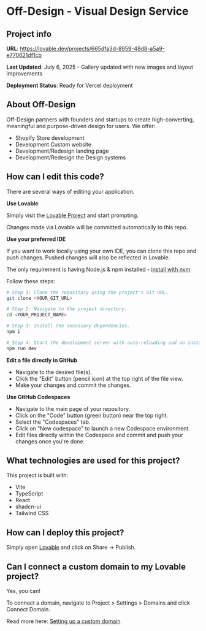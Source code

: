 # Off-Design - Visual Design Service

## Project info

**URL**: https://lovable.dev/projects/665dfa3d-8959-48d8-a5a9-e770621df1cb

**Last Updated**: July 6, 2025 - Gallery updated with new images and layout improvements

**Deployment Status**: Ready for Vercel deployment

## About Off-Design

Off-Design partners with founders and startups to create high-converting, meaningful and purpose-driven design for users. We offer:

- Shopify Store development
- Development Custom website
- Development/Redesign landing page
- Development/Redesign the Design systems

## How can I edit this code?

There are several ways of editing your application.

**Use Lovable**

Simply visit the [Lovable Project](https://lovable.dev/projects/665dfa3d-8959-48d8-a5a9-e770621df1cb) and start prompting.

Changes made via Lovable will be committed automatically to this repo.

**Use your preferred IDE**

If you want to work locally using your own IDE, you can clone this repo and push changes. Pushed changes will also be reflected in Lovable.

The only requirement is having Node.js & npm installed - [install with nvm](https://github.com/nvm-sh/nvm#installing-and-updating)

Follow these steps:

```sh
# Step 1: Clone the repository using the project's Git URL.
git clone <YOUR_GIT_URL>

# Step 2: Navigate to the project directory.
cd <YOUR_PROJECT_NAME>

# Step 3: Install the necessary dependencies.
npm i

# Step 4: Start the development server with auto-reloading and an instant preview.
npm run dev
```

**Edit a file directly in GitHub**

- Navigate to the desired file(s).
- Click the "Edit" button (pencil icon) at the top right of the file view.
- Make your changes and commit the changes.

**Use GitHub Codespaces**

- Navigate to the main page of your repository.
- Click on the "Code" button (green button) near the top right.
- Select the "Codespaces" tab.
- Click on "New codespace" to launch a new Codespace environment.
- Edit files directly within the Codespace and commit and push your changes once you're done.

## What technologies are used for this project?

This project is built with:

- Vite
- TypeScript
- React
- shadcn-ui
- Tailwind CSS

## How can I deploy this project?

Simply open [Lovable](https://lovable.dev/projects/665dfa3d-8959-48d8-a5a9-e770621df1cb) and click on Share -> Publish.

## Can I connect a custom domain to my Lovable project?

Yes, you can!

To connect a domain, navigate to Project > Settings > Domains and click Connect Domain.

Read more here: [Setting up a custom domain](https://docs.lovable.dev/tips-tricks/custom-domain#step-by-step-guide)

